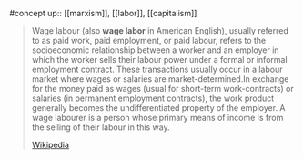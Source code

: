 #concept 
up:: [[marxism]], [[labor]], [[capitalism]]

> Wage labour (also **wage labor** in American English), usually referred to as paid work, paid employment, or paid labour, refers to the socioeconomic relationship between a worker and an employer in which the worker sells their labour power under a formal or informal employment contract. These transactions usually occur in a labour market where wages or salaries are market-determined.In exchange for the money paid as wages (usual for short-term work-contracts) or salaries (in permanent employment contracts), the work product generally becomes the undifferentiated property of the employer. A wage labourer is a person whose primary means of income is from the selling of their labour in this way.
>
> [Wikipedia](https://en.wikipedia.org/wiki/Wage%20labour)

